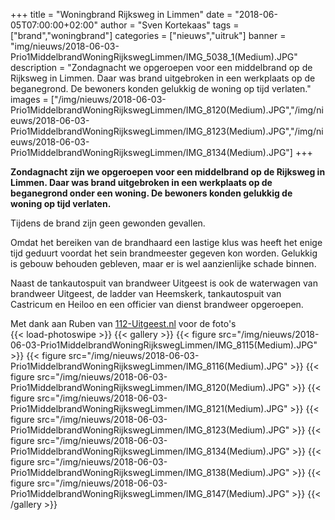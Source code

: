 +++
title = "Woningbrand Rijksweg in Limmen"
date = "2018-06-05T07:00:00+02:00"
author = "Sven Kortekaas"
tags = ["brand","woningbrand"]
categories = ["nieuws","uitruk"]
banner = "img/nieuws/2018-06-03-Prio1MiddelbrandWoningRijkswegLimmen/IMG_5038_1(Medium).JPG"
description = "Zondagnacht we opgeroepen voor een middelbrand op de Rijksweg in Limmen. Daar was brand uitgebroken in een werkplaats op de beganegrond. De bewoners konden gelukkig de woning op tijd verlaten."
images = ["/img/nieuws/2018-06-03-Prio1MiddelbrandWoningRijkswegLimmen/IMG_8120(Medium).JPG","/img/nieuws/2018-06-03-Prio1MiddelbrandWoningRijkswegLimmen/IMG_8123(Medium).JPG","/img/nieuws/2018-06-03-Prio1MiddelbrandWoningRijkswegLimmen/IMG_8134(Medium).JPG"]
+++

**Zondagnacht zijn we opgeroepen voor een middelbrand op de Rijksweg in Limmen. Daar was brand uitgebroken in een werkplaats op de beganegrond onder een woning. De bewoners konden gelukkig de woning op tijd verlaten.**  

Tijdens de brand zijn geen gewonden gevallen.  

Omdat het bereiken van de brandhaard een lastige klus was heeft het enige tijd geduurt voordat het sein brandmeester gegeven kon worden. Gelukkig is gebouw behouden gebleven, maar er is wel aanzienlijke schade binnen.  

Naast de tankautospuit van brandweer Uitgeest is ook de waterwagen van brandweer Uitgeest, de ladder van Heemskerk, tankautospuit van Castricum en Heiloo en een officier van dienst brandweer opgeroepen.  

Met dank aan Ruben van [112-Uitgeest.nl](https://www.112-uitgeest.nl) voor de foto's  
​
{{< load-photoswipe >}}
{{< gallery >}}
  {{< figure src="/img/nieuws/2018-06-03-Prio1MiddelbrandWoningRijkswegLimmen/IMG_8115(Medium).JPG" >}}
  {{< figure src="/img/nieuws/2018-06-03-Prio1MiddelbrandWoningRijkswegLimmen/IMG_8116(Medium).JPG" >}}
  {{< figure src="/img/nieuws/2018-06-03-Prio1MiddelbrandWoningRijkswegLimmen/IMG_8120(Medium).JPG" >}}
  {{< figure src="/img/nieuws/2018-06-03-Prio1MiddelbrandWoningRijkswegLimmen/IMG_8121(Medium).JPG" >}}
  {{< figure src="/img/nieuws/2018-06-03-Prio1MiddelbrandWoningRijkswegLimmen/IMG_8123(Medium).JPG" >}}
  {{< figure src="/img/nieuws/2018-06-03-Prio1MiddelbrandWoningRijkswegLimmen/IMG_8134(Medium).JPG" >}}
  {{< figure src="/img/nieuws/2018-06-03-Prio1MiddelbrandWoningRijkswegLimmen/IMG_8138(Medium).JPG" >}}
  {{< figure src="/img/nieuws/2018-06-03-Prio1MiddelbrandWoningRijkswegLimmen/IMG_8147(Medium).JPG" >}}
{{< /gallery >}}
